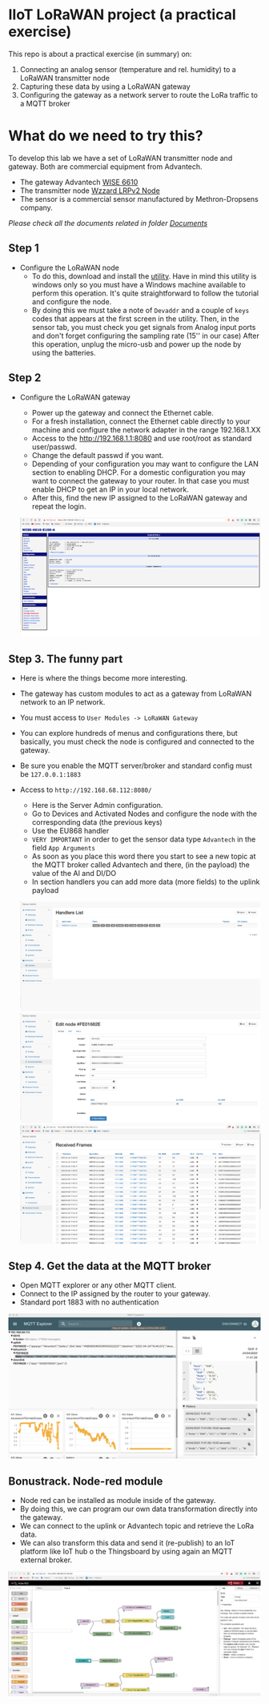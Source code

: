 # IIoT LoRaWAN project (a practical exercise) 

This repo is about a practical exercise (in summary) on:

1. Connecting an analog sensor (temperature and rel. humidity) to a LoRaWAN transmitter node 
2. Capturing these data by using a LoRaWAN gateway
3. Configuring the gateway as a network server to route the LoRa traffic to a MQTT broker

# What do we need to try this?

To develop this lab we have a set of LoRaWAN transmitter node and gateway. Both are commercial equipment from Advantech.

- The gateway Advantech [WISE 6610](https://www.advantech.com/products/dc06386d-75f7-438c-879e-979ce8cabfda/wise-6610-a100/mod_db167821-a8fa-458d-be9a-c1f730682da4)
- The transmitter node [Wzzard LRPv2 Node](https://www.advantech.com/products/dc06386d-75f7-438c-879e-979ce8cabfda/bb-wsw2c42100/mod_3a8e8c8e-fb19-49b6-886f-fe5348d47afd)
- The sensor is a commercial sensor manufactured by Methron-Dropsens company.

_Please check all the documents related in folder [Documents](/documents)_


## Step 1

- Configure the LoRaWAN node
	- To do this, download and install the [utility](/tools). Have in mind this utility is windows only so you must have a Windows machine available to perform this operation. It's quite straightforward to follow the tutorial and configure the node.
	- By doing this we must take a note of ```Devaddr```	and a couple of ```keys``` codes that appears at the first screen in the utility. Then, in the sensor tab, you must check you get signals from Analog input ports and don't forget configuring the sampling rate (15'' in our case)
	After this operation, unplug the micro-usb and power up the node by using the batteries.

## Step 2

- Configure the LoRaWAN gateway
	- Power up the gateway and connect the Ethernet cable.
	- For a fresh installation, connect the Ethernet cable directly to your machine and configure the network adapter in the range 192.168.1.XX
	- Access to the http://192.168.1.1:8080 and use root/root as standard user/passwd.
	- Change the default passwd if you want.
	- Depending of your configuration you may want to configure the LAN section to enabling DHCP. For a domestic configuration you may want to connect the gateway to your router. In that case you must enable DHCP to get an IP in your local network.
	- After this, find the new IP assigned to the LoRaWAN gateway and repeat the login.

	![node-red](/images/general.png)

## Step 3. The funny part

- Here is where the things become more interesting.
- The gateway has custom modules to act as a gateway from LoRaWAN network to an IP network.
- You must access to ```User Modules -> LoRaWAN Gateway```
- You can explore hundreds of menus and configurations there, but basically, you must check the node is configured and connected to the gateway.
- Be sure you enable the MQTT server/broker and standard config must be ```127.0.0.1:1883```
- Access to ```http://192.168.68.112:8080/```
	- Here is the Server Admin configuration.
	- Go to Devices and Activated Nodes and configure the node with the corresponding data (the previous keys)
	- Use the EU868 handler
	- ```VERY IMPORTANT``` in order to get the sensor data type ```Advantech``` in the field ```App Arguments```
	- As soon as you place this word there you start to see a new topic at the MQTT broker called Advantech and there, (in the payload) the value of the AI and DI/DO
	- In section handlers you can add more data (more fields) to the uplink payload

	![node-red](/images/handler.png)
	![node-red](/images/appargument.png)
	![node-red](/images/receivedframes.png)

## Step 4. Get the data at the MQTT broker

- Open MQTT explorer or any other MQTT client.
- Connect to the IP assigned by the router to your gateway.
- Standard port 1883 with no authentication

![node-red](/images/mqttexplorer.png)

## Bonustrack. Node-red module

- Node red can be installed as module inside of the gateway.
- By doing this, we can program our own data transformation directly into the gateway.
- We can connect to the uplink or Advantech topic and retrieve the LoRa data. 
- We can also transform this data and send it (re-publish) to an IoT platform like IoT hub o the Thingsboard by using again an MQTT external broker.

![node-red](/images/noderedmodule.png)







